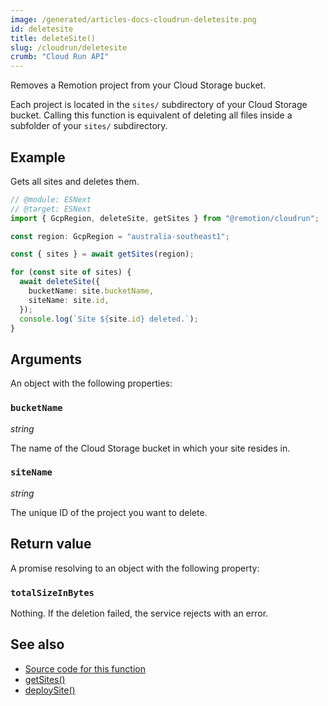 ```yaml
---
image: /generated/articles-docs-cloudrun-deletesite.png
id: deletesite
title: deleteSite()
slug: /cloudrun/deletesite
crumb: "Cloud Run API"
---
```


Removes a Remotion project from your Cloud Storage bucket.

Each project is located in the `sites/` subdirectory of your Cloud Storage bucket. Calling this function is equivalent of deleting all files inside a subfolder of your `sites/` subdirectory.

## Example

Gets all sites and deletes them.

```ts twoslash
// @module: ESNext
// @target: ESNext
import { GcpRegion, deleteSite, getSites } from "@remotion/cloudrun";

const region: GcpRegion = "australia-southeast1";

const { sites } = await getSites(region);

for (const site of sites) {
  await deleteSite({
    bucketName: site.bucketName,
    siteName: site.id,
  });
  console.log(`Site ${site.id} deleted.`);
}
```

## Arguments

An object with the following properties:

### `bucketName`

_string_

The name of the Cloud Storage bucket in which your site resides in.

### `siteName`

_string_

The unique ID of the project you want to delete.

## Return value

A promise resolving to an object with the following property:

### `totalSizeInBytes`

Nothing. If the deletion failed, the service rejects with an error.

## See also

- [Source code for this function](https://github.com/remotion-dev/remotion/blob/main/packages/cloudrun/src/api/delete-site.ts)
- [getSites()](/docs/cloudrun/getsites)
- [deploySite()](/docs/cloudrun/deploysite)
